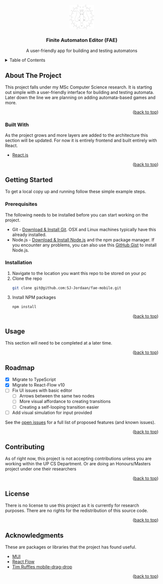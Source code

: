 <div id="top"></div>

<!-- PROJECT LOGO -->
<br />
<div align="center">
  <a href="../public/assets/icons/logo.jpg">
    <img src="./public/assets/icons/logo.jpg" alt="Logo" width="80" height="80">
  </a>

  <h3 align="center">Finite Automaton Editor (FAE)</h3>

  <p align="center">
    A user-friendly app for building and testing automatons
</div>

<!-- TABLE OF CONTENTS -->
<details>
  <summary>Table of Contents</summary>
  <ol>
    <li>
      <a href="#about-the-project">About The Project</a>
      <ul>
        <li><a href="#built-with">Built With</a></li>
      </ul>
    </li>
    <li>
      <a href="#getting-started">Getting Started</a>
      <ul>
        <li><a href="#prerequisites">Prerequisites</a></li>
        <li><a href="#installation">Installation</a></li>
      </ul>
    </li>
    <li><a href="#usage">Usage</a></li>
    <li><a href="#roadmap">Roadmap</a></li>
    <li><a href="#contributing">Contributing</a></li>
    <li><a href="#license">License</a></li>
    <li><a href="#contact">Contact</a></li>
    <li><a href="#acknowledgments">Acknowledgments</a></li>
  </ol>
</details>

<!-- ABOUT THE PROJECT -->

## About The Project

This project falls under my MSc Computer Science research. It is starting out simple with a user-friendly interface for building and testing automata. Later down the line we are planning on adding automata-based games and more.

<p align="right">(<a href="#top">back to top</a>)</p>

### Built With

As the project grows and more layers are added to the architecture this section will be updated. For now it is entirely frontend and built entirely with React.

- [React.js](https://reactjs.org/)

<p align="right">(<a href="#top">back to top</a>)</p>

<!-- GETTING STARTED -->

## Getting Started

To get a local copy up and running follow these simple example steps.

### Prerequisites

The following needs to be installed before you can start working on the project.

- Git - [Download & Install Git](https://git-scm.com/downloads). OSX and Linux machines typically have this already installed.
- Node.js - [Download & Install Node.js](https://nodejs.org/en/download/) and the npm package manager. If you encounter any problems, you can also use this [GitHub Gist](https://gist.github.com/isaacs/579814) to install Node.js.

### Installation

1. Navigate to the location you want this repo to be stored on your pc
2. Clone the repo
   ```sh
   git clone git@github.com:SJ-Jordaan/fae-mobile.git
   ```
3. Install NPM packages
   ```sh
   npm install
   ```

<p align="right">(<a href="#top">back to top</a>)</p>

<!-- USAGE EXAMPLES -->

## Usage

This section will need to be completed at a later time.

<p align="right">(<a href="#top">back to top</a>)</p>

<!-- ROADMAP -->

## Roadmap

- [x] Migrate to TypeScript
- [x] Migrate to React-Flow v10
- [ ] Fix UI issues with basic editor
  - [ ] Arrows between the same two nodes
  - [ ] More visual affordance to creating transitions
  - [ ] Creating a self-looping transition easier
- [ ] Add visual simulation for input provided

See the [open issues](https://github.com/SJ-Jordaan/fae-mobile/issues) for a full list of proposed features (and known issues).

<p align="right">(<a href="#top">back to top</a>)</p>

<!-- CONTRIBUTING -->

## Contributing

As of right now, this project is not accepting contributions unless you are working within the UP CS Department. Or are doing an Honours/Masters project under one their researchers

<p align="right">(<a href="#top">back to top</a>)</p>

<!-- LICENSE -->

## License

There is no license to use this project as it is currently for research purposes. There are no rights for the redistribution of this source code.

<p align="right">(<a href="#top">back to top</a>)</p>

<!-- ACKNOWLEDGMENTS -->

## Acknowledgments

These are packages or libraries that the project has found useful.

- [MUI](https://mui.com/)
- [React Flow](https://reactflow.dev/)
- [Tim Ruffles mobile-drag-drop](https://github.com/timruffles/mobile-drag-drop)

<p align="right">(<a href="#top">back to top</a>)</p>
